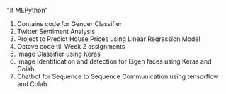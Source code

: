 "# MLPython" 
1. Contains code for Gender Classifier
2. Twitter Sentiment Analysis
3. Project to Predict House Prices using Linear Regression Model
4. Octave code till Week 2 assignments
5. Image Classifier using Keras
6. Image Identification and detection for Eigen faces using Keras and Colab
7. Chatbot for Sequence to Sequence Communication using tensorflow and Colab
